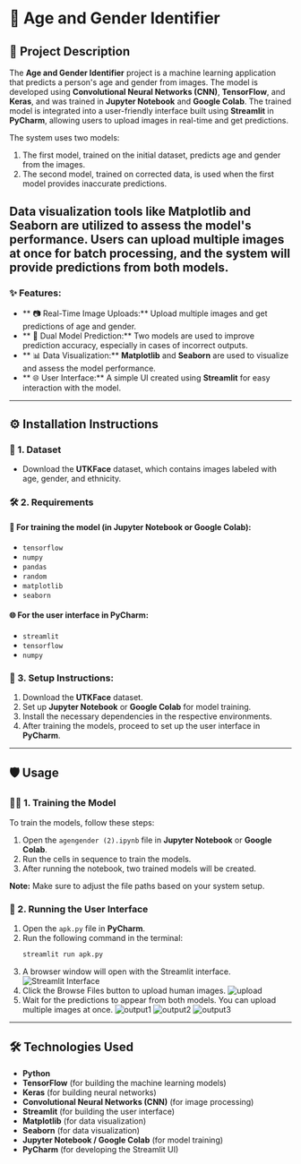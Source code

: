 # 🎯 Age and Gender Identifier

## 📜 Project Description
The **Age and Gender Identifier** project is a machine learning application that predicts a person's age and gender from images. The model is developed using **Convolutional Neural Networks (CNN)**, **TensorFlow**, and **Keras**, and was trained in **Jupyter Notebook** and **Google Colab**. The trained model is integrated into a user-friendly interface built using **Streamlit** in **PyCharm**, allowing users to upload images in real-time and get predictions.

The system uses two models:
1. The first model, trained on the initial dataset, predicts age and gender from the images.
2. The second model, trained on corrected data, is used when the first model provides inaccurate predictions.

Data visualization tools like **Matplotlib** and **Seaborn** are utilized to assess the model's performance. Users can upload multiple images at once for batch processing, and the system will provide predictions from both models.
---
### ✨ Features:
- ** 📷 Real-Time Image Uploads:** Upload multiple images and get predictions of age and gender.
- ** 🔄 Dual Model Prediction:** Two models are used to improve prediction accuracy, especially in cases of incorrect outputs.
- ** 📊 Data Visualization:** **Matplotlib** and **Seaborn** are used to visualize and assess the model performance.
- ** 🌐 User Interface:** A simple UI created using **Streamlit** for easy interaction with the model.
---
## ⚙️ Installation Instructions

### 📁 1. Dataset
- Download the **UTKFace** dataset, which contains images labeled with age, gender, and ethnicity.

### 🛠️ 2. Requirements
#### 🔧 For training the model (in **Jupyter Notebook** or **Google Colab**):
- `tensorflow`
- `numpy`
- `pandas`
- `random`
- `matplotlib`
- `seaborn`

#### 🌐 For the user interface in **PyCharm**:
- `streamlit`
- `tensorflow`
- `numpy`

### 🚀 3. Setup Instructions:
1. Download the **UTKFace** dataset.
2. Set up **Jupyter Notebook** or **Google Colab** for model training.
3. Install the necessary dependencies in the respective environments.
4. After training the models, proceed to set up the user interface in **PyCharm**.
---
## 🛡️ Usage

### 🏋️‍♂️ 1. Training the Model
To train the models, follow these steps:
1. Open the `agengender (2).ipynb` file in **Jupyter Notebook** or **Google Colab**.
2. Run the cells in sequence to train the models.
3. After running the notebook, two trained models will be created.

**Note:** Make sure to adjust the file paths based on your system setup.

### 🌟 2. Running the User Interface
1. Open the `apk.py` file in **PyCharm**.
2. Run the following command in the terminal:
   ```bash
   streamlit run apk.py
3. A browser window will open with the Streamlit interface.
   ![Streamlit Interface](StreamlitInterface.JPG)
4. Click the Browse Files button to upload human images.
   ![upload](upload-img.JPG)
5. Wait for the predictions to appear from both models. You can upload multiple images at once.
   ![output1](Screenshot1.png)
   ![output2](Screenshot2.png)
   ![output3](Screenshot3.png)
---
## 🛠️ Technologies Used
- **Python**
- **TensorFlow** (for building the machine learning models)
- **Keras** (for building neural networks)
- **Convolutional Neural Networks (CNN)** (for image processing)
- **Streamlit** (for building the user interface)
- **Matplotlib** (for data visualization)
- **Seaborn** (for data visualization)
- **Jupyter Notebook / Google Colab** (for model training)
- **PyCharm** (for developing the Streamlit UI)


